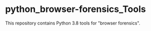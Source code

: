 # python_browser-forensics_Tools
This repository contains Python 3.8 tools for "browser forensics".
